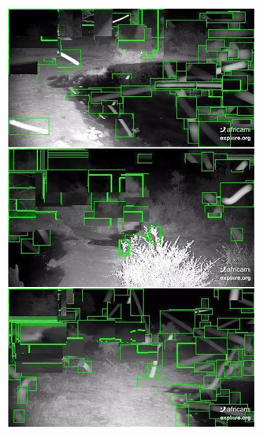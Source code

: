 ![20200612-231451-234456](in/20200612/20200612-231451-234456_0_.jpg)
![20200612-234501-000001](in/20200612/20200612-234501-000001_0_.jpg)
![20200613-000006-003011](in/20200613/20200613-000006-003011_0_.jpg)
